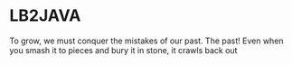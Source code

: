 # LB2JAVA

To grow, we must conquer the mistakes of our past. The past! Even when you smash it to pieces and bury it in stone, it crawls back out
